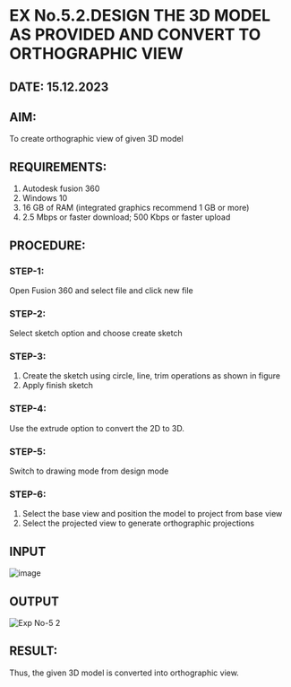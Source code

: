 # EX No.5.2.DESIGN THE 3D MODEL AS PROVIDED AND CONVERT TO ORTHOGRAPHIC VIEW
## DATE: 15.12.2023

## AIM: 
To create orthographic view of given 3D model

## REQUIREMENTS: 
1. Autodesk fusion 360
2. Windows 10
3. 16 GB of RAM (integrated graphics recommend 1 GB or more)
4. 2.5 Mbps or faster download; 500 Kbps or faster upload 

## PROCEDURE:

### STEP-1:
Open Fusion 360 and select file and click new file

### STEP-2:
Select sketch option and choose create sketch

### STEP-3: 
1. Create the sketch using circle, line, trim operations as shown in figure
2. Apply finish sketch 

### STEP-4:
 Use the extrude option to convert the 2D to 3D.

### STEP-5:
Switch to drawing mode from design mode 
          
### STEP-6:
1. Select the base view and position the model to project from base view 
2. Select the projected view to generate orthographic projections

## INPUT
![image](https://user-images.githubusercontent.com/113594316/199412055-fa1f658d-65f4-42c2-9c3c-78c93512e905.png)

## OUTPUT
![Exp No-5 2](https://github.com/Muthu-Kumaran-M/EX-No.5.2.DESIGN-THE-3D-MODEL-AS-PROVIDED-AND-CONVERT-TO-ORTHOGRAPHIC-VIEW/assets/144979439/2f240409-cdf5-47f6-825a-752767c481c4)


## RESULT:
Thus, the given 3D model is converted into orthographic view.

